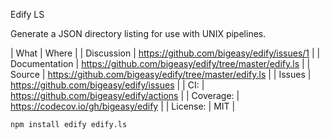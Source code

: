 Edify LS

Generate a JSON directory listing for use with UNIX pipelines.

| What          | Where                                                     |
| Discussion    | https://github.com/bigeasy/edify/issues/1                 |
| Documentation | https://github.com/bigeasy/edify/tree/master/edify.ls     |
| Source        | https://github.com/bigeasy/edify/tree/master/edify.ls     |
| Issues        | https://github.com/bigeasy/edify/issues                   |
| CI:           | https://github.com/bigeasy/edify/actions                  |
| Coverage:     | https://codecov.io/gh/bigeasy/edify                       |
| License:      | MIT                                                       |

```
npm install edify edify.ls
```
